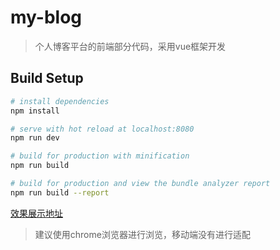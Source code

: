 # my-blog

> 个人博客平台的前端部分代码，采用vue框架开发

## Build Setup

``` bash
# install dependencies 
npm install

# serve with hot reload at localhost:8080 
npm run dev

# build for production with minification  
npm run build

# build for production and view the bundle analyzer report
npm run build --report
```
[效果展示地址](http://www.wuweifeng.top:8000/#/)
>建议使用chrome浏览器进行浏览，移动端没有进行适配
